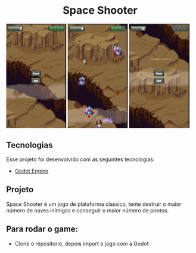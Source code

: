 <h1 align="center">Space Shooter</h1>


<p align="left">
  <img alt="Shooter" src=".screens/home.png" width="32%">
  <img alt="Shooter" src=".screens/game.png" width="32%">
  <img alt="Shooter" src=".screens/game_over.png" width="32%">
</p>

## Tecnologias

Esse projeto foi desenvolvido com as seguintes tecnologias:

- [Godot Engine](https://godotengine.org/)


## Projeto

Space Shooter é um jogo de plataforma classico, tente destruir o maior número de naves inimigas
e conseguir o maior número de pontos.

## Para rodar o game:

  - Clone o repositorio, depois import o jogo com a Godot
